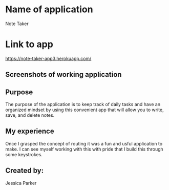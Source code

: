 # Name of application
Note Taker

# Link to app
https://note-taker-app3.herokuapp.com/

## Screenshots of working application


## Purpose
The purpose of the application is to keep track of daily tasks and have an organized mindset by using this convenient app that will allow you to write, save, and delete notes. 


## My experience
Once I grasped the concept of routing it was a fun and usful application to make. I can see myself working with this with pride that I build this through some keystrokes. 


## Created by:
Jessica Parker

